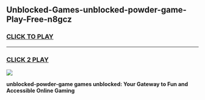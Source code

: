 
## Unblocked-Games-unblocked-powder-game-Play-Free-n8gcz
<h3>
<a href="https://premium76.site?title=unblocked-powder-game&ref=19M">CLICK TO PLAY</a></h3>
<hr>

<h3>
<a href="https://premium76.site?title=unblocked-powder-game&ref=19M">CLICK 2 PLAY</a>
  
</h3>

<a href="https://premium76.site?title=unblocked-powder-game&ref=19M"><img src="https://clearcache.store/games.png"></a>


**unblocked-powder-game games unblocked: Your Gateway to Fun and Accessible Online Gaming**
